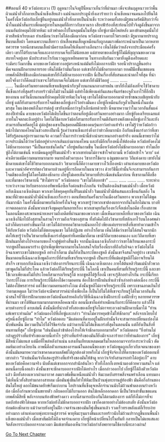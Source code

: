##ตอนที่ 40 หวังผ้อทะลวง (1)
ฤดูหนาวในจิงตูปีนี้หนาวเย็นว่าที่ผ่านมา เพิ่งจะต้นฤดูหนาวทว่าพื้นผิวแม่น้ำลั่วก็กลายเป็นน้ำแข็งเสียแล้ว แม่น้ำนอกประตูน้ำยิ่งเลวร้ายกว่า น้ำแข็งหนาจนคนลงไปยืนได้
ในครั้งนี้หวังผ้อกับเถี่ยซู่ยืนอยู่บนแม่น้ำลั่วที่กลายเป็นน้ำแข็ง
ระหว่างคนทั้งสองมีรูขนาดรัศมีสิบกว่าจั้ง น้ำในแม่น้ำสั่นกระเพื่อมอยู่ภายในหลุมที่ลึกราวกับเหวนรก
เสียงฟ้าร้องที่สะท้อนไปทั่วจิงตูดังขึ้นมาจากถนนอันปกคลุมไปด้วยหิมะ แล้วฟาดลงไปในหลุมนั้นในที่สุด
เถี่ยซู่เอามือไพล่หลัง มองข้ามหลุมนั้นไปด้วยสีหน้าเรียบเฉย ทำเสมือนว่าเขาไม่ได้ลงมือมาก่อน
หวังผ้อขวางดาบไว้ตรงหน้า มีรูมากมายปรากฏขึ้นบนเสื้อผ้า โดยเฉพาะบนเสื้อยาว ปกเสื้อแขนเสื้อดูเหมือนกับถูกลมแรงพัดกระหน่ำมาเป็นเวลาหลายทศวรรษ
รอยฉีกขาดบนเสื้อผ้ามีคราบเลือดให้เห็นอย่างเลือนราง
เห็นได้ชัดว่าหลังจากประมือแค่ครั้งเดียว เขาก็ได้รับบาดเจ็บและอาการบาดเจ็บก็ไม่น้อยเลย
แต่สายตาของเถี่ยซู่ก็ไม่มีสัญญาณของความสบายใจอยู่เลย นับประสาอะไรกับแววดูถูกเหยียดหยาม ในทางกลับกันแววตายิ่งดูตึงเครียดและระมัดระวังมากขึ้น
ดาบของหวังผ้อขวางอยู่ตรงหน้าแต่มันยังไม่ออกจากฝัก รอยนิ้วปรากฏขึ้นอย่างชัดเจนบนฝักดาบหลายรอย เห็นได้ชัดว่ามันเริ่มงอ
แต่เขาก็ยังไม่ชักดาบออกมา
ยอดฝีมือขั้นเขตแดนเทพศักดิ์สิทธิ์ชิงลงมือก่อนแต่เขาก็ยังไม่ชักดาบออกจากฝัก
นี่เป็นเรื่องที่สับสนและน่าตกใจที่สุด
ที่น่าตกใจยิ่งกว่าก็คือแม้ว่าเขาจะได้รับบาดเจ็บไม่น้อย แต่เขาก็ยังมีชีวิตอยู่
.……
……
            .……
……
ในเมืองสวินหยางตอนที่เขาเผชิญหน้ากับจูลั่วบนถนนกลางสายฝน เขาก็ยังไม่ลังเลที่จะใช้วิชาดาบที่แข็งแกร่งที่สุดสร้างรอยร้าวนับไม่ถ้วนในมิติ แต่ทำได้เพียงแค่กันแสดงจันทร์ของจูลั่วเอาไว้ที่อีกฝั่งของถนน
แต่วันนี้บนถนนที่ปกคลุมไปด้วยหิมะในจิงตู เขาไม่ได้ชักดาบออกมาด้วยซ้ำขณะเผชิญหน้ากับเถี่ยซู่ แต่ก็ยังสามารถรับการโจมตีของเถี่ยซู่เอาไว้อย่างมั่นคง
เถี่ยซู่ก็เหมือนกับจูลั่วเป็นหนึ่งในแปดมรสุม ในแง่ของพลังในการต่อสู้ เขายังเหนือกว่าจูลั่วเล็กน้อยด้วยซ้ำ
นี่หมายความว่าในเวลาอันสั้นแค่สองปีเท่านั้น ดาบของหวังผ้อได้เติบโตขึ้นกว่าตอนที่อยู่เมืองสวินหยางอย่างมาก
เถี่ยซู่ยังคงเรียบเฉยแต่ภายในใจตกตะลึงอยู่บ้าง
โดยไม่ใช้ดาบหวังผ้อก็สามารถรับการโจมตีอันทรงพลังของเถี่ยซู่เอาไว้และยังสามารถยืนหยัดอยู่ได้ คู่ต่อสู้ของเขาเป็นสุดยอดฝีมือของคนรุ่นเยาว์อย่างแท้จริง
เขาไม่รู้ว่าหวังผ้อก้าวหน้าไปมากแค่ไหนในช่วงสองปีมานี้ รู้แค่ว่าเขาแข็งแกร่งยิ่งกว่าข่าวลือมากนัก ถึงกับแข็งแกร่งกว่าที่เขาได้รับรู้ตอนอยู่อารามถานเจ้อ
ความเร็วในการก้าวหน้านี้ช่างน่าตระหนกอย่างแท้จริง
ตอนนี้เขาพบว่าไม่อาจประเมินได้ว่าหวังผ้ออยู่ห่างจากเส้นแบ่งมากแค่ไหน
และยังมีอีกเรื่องหนึ่งให้ต้องคิด
หวังผ้อยังคงไม่ได้ชักดาบออกมา
“นี่เป็นดาบเช่นใดกัน” เถี่ยซู่พลันถามขึ้น
ในเมื่อหวังผ้อยังไม่ชักดาบออกมา ทำไมเถี่ยซู่ถึงได้ถามเช่นนี้
หากมีคนดูอยู่ที่ริมแม่น้ำรั่ว พวกเขาย่อมไม่อาจเข้าใจคำถามนี้
หวังผ้อเข้าใจ
‘ดาบ’ แค่คำเดียวแต่มีความหมายมากมาย
หมายถึงตัวดาบเอง
วิชาการใช้ดาบ
แง่มุมของดาบ
วิถีแห่งดาบ
เขายังไม่ชักดาบแต่เขาได้ใช้วิชาดาบออกมาแล้ว
วิชาดาบนี้ก็คือวางดาบขวางไว้เบื้องหน้า
เต๋าแห่งดาบของหวังผ้อและความน่าอัศจรรย์ของวิชาดาบล้วนอยู่ที่การถือดาบในแนวขวาง
ด้วยวิธีนี้เท่านั้นจึงจะสามารถกันการโจมตีของเถี่ยซู่ได้โดยไม่ต้องชักดาบ
เถี่ยซู่ไม่เคยเห็นวิชาดาบที่ประณีตเช่นนี้มาก่อน
ที่เขาถามก็คือชื่อและที่มาของวิชาดาบนี้
“ข้าไม่ทราบ” หวังผ้อตอบ
“เขาไม่ได้บอกข้า”
.……
……
.……
……
ระยะห่างระหว่างจวนเว่ยกับตรอกกองทัพเหนือซือเจิ้งค่อนข้างไกลกัน จำเป็นต้องเดินข้ามแม่น้ำลั่ว
เมื่อหวังผ้อกับเฉินฉางเซิงเดินมา พวกเขาได้หยุดคุยกันที่ริมแม่น้ำลั่ว
ริมแม่น้ำลั่วมีต้นสนและเขื่อนกันตลิ่ง ในขณะที่ผิวของแม่น้ำลั่วมีน้ำแข็งและเรื่องราว
ตอนที่พบกันครั้งแรกในเมืองสวินหยาง พวกเขาไม่ได้พูดกันมากนัก ในครั้งนี้เมื่อมาพบกันอีกครั้งในจิงตู พวกเขารู้ว่าพวกเขาต้องแยกจากกันในอีกไม่นาน บางทีอาจตลอดกาล ดังนั้นพวกเขาจึงพูดคุยกันหลายเรื่อง
พวกเขาคุยกันเรื่องหวังจื่อเช่อในอดีต เรื่องสภาพในตอนนี้ของสะพานหน่ายเหอรวมถึงอดีตที่ผ่านมาของพวกเขา
เมื่อเห็นดาบเหล็กที่เอวของหวังผ้อ เฉินฉางเซิงก็นึกไปถึงสุสานในสวนโจวรวมถึงเจ้าของสุสาน ทั้งยังคิดไปถึงวิชาดาบที่สลักเอาไว้บนโลงศพดำแล้วก็คิดบางอย่างขึ้นมาได้
เขาไม่ได้ถ่ายทอดวิชาดาบนั้นออกไป เพียงแค่บรรยายสิ่งที่เขาทำความเข้าใจให้กับหวังผ้อ
หวังผ้อไม่ได้ขอบคุณเขา ไม่ได้ปฏิเสธ อย่างไรก็ตาม เห็นได้ชัดว่าเขาไม่ได้สนใจมากนัก
ต่อให้เขารู้ว่าเป็นวิชาดาบที่แข็งแกร่งที่สุดเท่าที่เคยมีมาก็ตาม
เขามีวิถีดาบของตนเอง และวิถีดาบที่เขาฝึกฝนมาก็ต่างไปจากดาบของโจวตู๋ฟูอย่างสิ้นเชิง
จากนั้นเฉินฉางเซิงก็กล่าวว่าเขาได้เรียนเพลงกระบี่จากซูหลีในแดนรกร้าง
ผู้บำเพ็ญเพียรมากมายในโลกสนใจกับเรื่องนี้บางทีถึงกับอิจฉา
หวังผ้อไม่ได้อิจฉาเพราะเขาไม่ชอบซูหลี อย่างไรก็ตาม มันก็ยังเป็นกระบี่ของซูหลี ดังนั้นเขาจึงสนใจอยู่บ้าง
เขาสนใจขึ้นมาตอนที่เฉินฉางเซิงพูดถึงกระบี่ที่สามที่เขาเรียนจากซูหลี เป็นกระบี่ที่แม้แต่ซูหลีก็ไม่อาจเรียนได้สำเร็จ
เขาบอกกับเฉินฉางเซิงว่าต้องการเรียนกระบี่นี้
เฉินฉางเซิงตกลง
ภายใต้ต้นหลิวริมแม่น้ำลั่วพวกเขาพูดกันไม่กี่ประโยค
แล้วหวังผ้อก็ได้เรียนรู้กระบี่นี้
ในโลกนี้ เขาเป็นคนที่สามที่เรียนรู้กระบี่นี้
และเขาใช้เวลาเพียงแค่ไม่กี่ประโยคก็สามารถเรียนรู้ได้
หากซูหลีได้รู้เรื่องนี้ เขาจะรู้สึกอย่างไรกัน
กระบี่นี้เรียกว่ากระบี่โง่งม
การเรียนรู้กระบี่นี้ต้องใช้ความอดทน ต้องใช้การฝึกฝนซ้ำแล้วซ้ำเล่าอย่างต่อเนื่อง
กระบี่นี้ไม่ต้องใช้พรสวรรค์ แต่ใช้ความอดทนอย่างโง่งม
ดังนั้นซูหลีไม่อาจเรียนรู้กระบี่นี้ เพราะเขาฉลาดเกินไป
ว่าตามเหตุผล ไม่ว่าหวังผ้อจะมีพรสวรรค์น่าทึ่งเพียงใด ก็เป็นไปไม่ได้ที่เขาจะเรียนรู้ได้ในเวลาอันสั้น
น่าสนใจที่วิธีการฝึกดาบของหวังผ้อนั้นคล้ายคลึงกับวิธีที่เฉินฉางเซิงฝึกกระบี่ แค่ฝึกซ้ำๆ
หลายทศวรรษที่ผ่านมา เขาได้ฟันดาบมามากมายเหลือคณานับ
ตอนนี้เขาก็แค่ทำเหมือนกับกระบี่ก็คือดาบ แล้วก็ใช้ดาบต่างกระบี่ ดาบเล่มนี้
ดังนั้นมือที่น่ากลัวทั้งสองของเถี่ยซู่จึงไม่อาจทะลวงผ่านฝักดาบนี้มาได้
“ท่านแพ้เพราะท่านผิด”
หวังผ้อมองไปที่เถี่ยซู่และกล่าว “ท่านไม่ควรหยุดข้าไม่ให้ชักดาบ”
หลังจากเงียบไปครู่หนึ่งเถี่ยซู่ก็ถาม “ทำไม”
หวังผ้อตอบ “มีแต่ตอนที่ดาบอยู่ในฝักเท่านั้นจึงจะสามารถเปลี่ยนแปลงได้นับพันหมื่น มีความเป็นไปได้ไร้ขีดจำกัด แม้ว่าดาบนี้ไม่ได้แข็งแกร่งที่สุดในตอนนั้น แต่ก็ยังเป็นสิ่งที่ทนทานที่สุด”
เถี่ยซู่ถาม “เช่นนั้นแล้วข้าต้องโง่รอให้เจ้าชักดาบออกมาหรือ”
หวังผ้อตอบ “ยิ่งท่านไม่กล้าดูรูปร่างที่แท้จริงของดาบนี้เท่าไร รูปร่างที่แท้จริงของมันก็ยิ่งมักจะเลวร้ายกว่าที่ท่านต้องการ”
เถี่ยซู่มีสีหน้าไม่แยแส แต่มือที่ไพล่หลังกำแน่น แสงเย็นเยียบแหลมคมเริ่มไหลออกมาจากร่องระหว่างนิ้ว ตัดลมหิมะอย่างเงียบงัน
ภาพนี้คือตัวแทนของอารมณ์ในตอนนี้ของเขา หวังผ้อพูดถูกเกี่ยวกับเจตนาของเขา ดังนั้นมันหมายความว่าเขาคาดเดาผลลัพธ์ได้ถูกต้องด้วยหรือไม่
เถี่ยซู่จับจ้องไปที่ดาบของหวังผ้อตอนที่เขากล่าว “ถ้าเช่นนั้นเจ้าก็แสดงรูปร่างที่แท้จริงของมันให้ข้าดู หากว่าเจ้ายังสามารถทำได้อยู่ละก็”
ดาบของหวังผ้อคือความจริง
นับตั้งแต่เขาออกจากสำนักต้นไหว ทั่วทั้งโลกก็เงยหน้ามองด้วยความสนใจ
แต่ตอนนี้ดาบนี้งอแล้ว ดังนั้นเขาจะชักดาบออกจากฝักได้อย่างไร
เมื่อกล่าวออกไป เถี่ยซู่ก็ได้ถึงตัวหวังผ้อแล้ว มือทั้งสองแหวกผ่านอากาศ
ลมแรงพัดขึ้นเหนือแม่น้ำลั่ว หิมะบดบังสรรพสิ่งจนพร่าเลือน แทบมองไม่เห็นนิ้วทั้งสิบท่ามกลางสายลม เมื่อมันพุ่งขึ้นก็ทำให้หิมะปั่นป่วนพุ่งทะยานสู่ท้องฟ้า มันคือกิ่งก้านของต้นไม่ใหญ่ ดอกไม้ขนาดยักษ์เริ่มเบ่งบาน
ไอปราณที่แข็งดุจเหล็กจำนวนนับไม่ถ้วนฟาดลงบนร่างหวังผ้อ เมื่อกิ่งก้านพวกนั้นขยายตัว กลีบดอกไม้ก็บานออก
ต้นไม้เหล็กออกดอก
นี่เป็นวิชาเต๋าขั้นเขตแดนเทพศักดิ์สิทธิ์ พลังจากบนท้องฟ้าพร่างดาว
ดาบนี้สามารถป้องกันได้ตามต้องการ แต่ก็ยังไม่อาจที่จะบดบังท้องฟ้าได้หมด
หากหวังผ้อยังไม่ชักดาบออกจากฝัก เขาก็คงตายอย่างไม่ต้องสงสัย
ดังนั้นหวังผ้อย่อมต้องชักดาบ
แม้ว่าดาบยังอยู่ในฝัก เจตจำนงของมันก็พุ่งขึ้นมาแล้ว
รวดเร็วทรงพลังแต่ก็เรียบง่ายอย่างมาก เต๋าแห่งดาบพุ่งทะยานสู่สวรรค์
พายุหิมะรุนแรงขึ้นและรอยร้าวนับไม่ถ้วนปรากฏขึ้นบนพื้นน้ำแข็งของแม่น้ำลั่ว
เมื่อเขาสัมผัสได้ถึงเจตจำนงดาบ เถี่ยซู่ก็หน้าเปลี่ยนไปในทันที กลายเป็นไม่แยแสและจิตสังหารระเบิดออกจากดวงตา
มีแต่เขาที่มองเห็นว่าหวังผ้อกำลังพยายามใช้ดาบนี้ทะลวงผ่าน!


[Go To Next Chapter]( ./713.md)